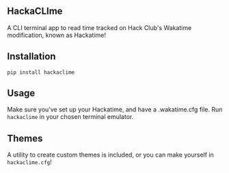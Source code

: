 ## HackaCLIme
A CLI terminal app to read time tracked on Hack Club's Wakatime modification, known as Hackatime!

## Installation
`pip install hackaclime`

## Usage
Make sure you've set up your Hackatime, and have a .wakatime.cfg file. Run `hackaclime` in your chosen terminal emulator.

## Themes
A utility to create custom themes is included, or you can make yourself in `hackaclime.cfg`!
